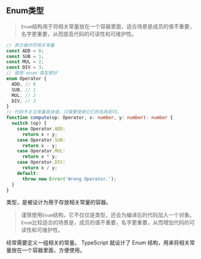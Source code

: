 ## Enum类型

> `Enum`结构用于将相关常量放在一个容器里面，适合场景是成员的值不重要，名字更重要，从而提高代码的可读性和可维护性。

```ts
// 表示操作符相关常量
const ADD = 0;
const SUB = 1;
const MUL = 2;
const DIV = 3;
// 使用`enum`类型更好
enum Operator {
  ADD, // 0
  SUB, // 1
  MUL, // 2
  DIV, // 3
}
// 代码不关注常量具体值，只需要使用它们的名称即可。
function compute(op: Operator, x: number, y: number): number {
  switch (op) {
    case Operator.ADD:
      return x + y;
    case Operator.SUB:
      return x - y;
    case Operator.MUL:
      return x * y;
    case Operator.DIV:
      return x / y;
    default:
      throw new Error('Wrong Operator.');
  }
}
```






类型，是被设计为用于存放相关常量的容器。

> 谨慎使用`Enum`结构，它不仅仅是类型，还会为编译后的代码加入一个对象。`Enum`比较适合的场景是，成员的值不重要，名字更重要，从而增加代码的可读性和可维护性。

经常需要定义一组相关的常量。
TypeScript 就设计了 Enum 结构，用来将相关常量放在一个容器里面，方便使用。